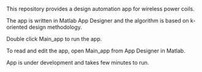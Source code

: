 

This repository provides a design automation app for wireless power coils.

The app is written in Matlab App Designer and the algorithm is based on k-oriented design methodology.

Double click Main_app to run the app.

To read and edit the app, open Main_app from App Designer in Matlab. 

App is under development and takes few minutes to run.
